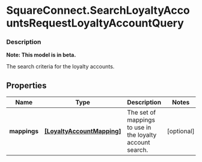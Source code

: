 # SquareConnect.SearchLoyaltyAccountsRequestLoyaltyAccountQuery

### Description
**Note: This model is in beta.**

The search criteria for the loyalty accounts.

## Properties
Name | Type | Description | Notes
------------ | ------------- | ------------- | -------------
**mappings** | [**[LoyaltyAccountMapping]**](LoyaltyAccountMapping.md) | The set of mappings to use in the loyalty account search. | [optional] 


